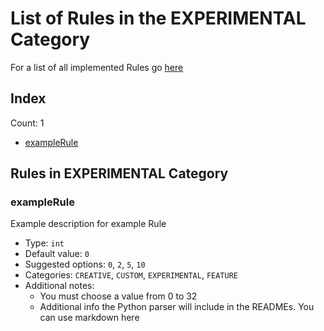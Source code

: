 # List of Rules in the EXPERIMENTAL Category

For a list of all implemented Rules go [here](../README.md)
## Index
Count: 1
- [exampleRule](#examplerule)

## Rules in EXPERIMENTAL Category

### exampleRule
Example description for example Rule    
- Type: `int`
- Default value: `0`
- Suggested options: `0`, `2`, `5`, `10`
- Categories: `CREATIVE`, `CUSTOM`, `EXPERIMENTAL`, `FEATURE`
- Additional notes:
  - You must choose a value from 0 to 32
  - Additional info the Python parser will include in the READMEs. You can use markdown here
